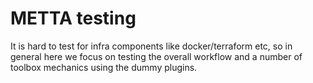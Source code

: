 # METTA testing

It is hard to test for infra components like docker/terraform etc, so in general
here we focus on testing the overall workflow and a number of toolbox mechanics
using the dummy plugins.
